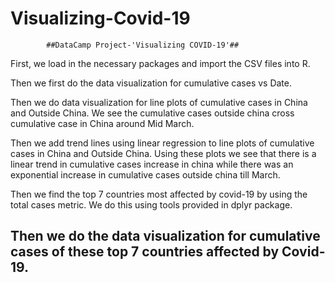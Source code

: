 # Visualizing-Covid-19
            ##DataCamp Project-'Visualizing COVID-19'##
First, we load in the necessary packages and import the CSV files into R.

Then we first do the data visualization for cumulative cases vs Date.

Then we do data visualization for line plots of cumulative cases in China 
and Outside China. We see the cumulative cases outside china cross cumulative
case in China around Mid March.

Then we add trend lines using linear regression to line plots of cumulative cases
in China and Outside China. Using these plots we see that there is a linear trend in
cumulative cases increase in china while there was an exponential increase in cumulative
cases outside china till March.

Then we find the top 7 countries most affected by covid-19 by using the total cases metric.
We do this using tools provided in dplyr package.

Then we do the data visualization for cumulative cases of these top 7 countries 
affected by Covid-19.
---------------------------------------------------------------------------------------------
